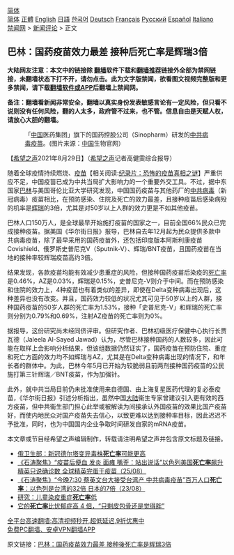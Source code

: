  <!-- 面包屑导航 --> <div class="breadcrumb"><!-- GTranslate: https://gtranslate.io/ -->  <div class="switcher notranslate">  <div class="selected">  <a href="#" onclick="return false;"> 简体</a>  </div>  <div class="option">  <a href="https://www.bannedbook.org" onclick="doGTranslate('zh-CN|zh-CN');jQuery('div.switcher div.selected a').html(jQuery(this).html());return false;" title="简体中文" class="nturl selected"> 简体</a>  <a href="https://www.bannedbook.org/zh-tw/" onclick="doGTranslate('zh-CN|zh-TW');jQuery('div.switcher div.selected a').html(jQuery(this).html());return false;" title="繁體中文" class="nturl"> 正體</a>  <a href="https://www.bannedbook.org/en/" onclick="doGTranslate('zh-CN|en');jQuery('div.switcher div.selected a').html(jQuery(this).html());return false;" title="English" class="nturl"> English</a>  <a href="https://www.bannedbook.org/ja/" onclick="doGTranslate('zh-CN|ja');jQuery('div.switcher div.selected a').html(jQuery(this).html());return false;" title="日本語" class="nturl"> 日語</a>  <a href="https://www.bannedbook.org/ko/" onclick="doGTranslate('zh-CN|ko');jQuery('div.switcher div.selected a').html(jQuery(this).html());return false;" title="한국어" class="nturl"> 한국어</a>  <a href="https://www.bannedbook.org/de/" onclick="doGTranslate('zh-CN|de');jQuery('div.switcher div.selected a').html(jQuery(this).html());return false;" title="Deutsch" class="nturl"> Deutsch</a>  <a href="https://www.bannedbook.org/fr/" onclick="doGTranslate('zh-CN|fr');jQuery('div.switcher div.selected a').html(jQuery(this).html());return false;" title="Français" class="nturl"> Français</a>  <a href="https://www.bannedbook.org/ru/" onclick="doGTranslate('zh-CN|ru');jQuery('div.switcher div.selected a').html(jQuery(this).html());return false;" title="Русский" class="nturl"> Русский</a>  <a href="https://www.bannedbook.org/es/" onclick="doGTranslate('zh-CN|es');jQuery('div.switcher div.selected a').html(jQuery(this).html());return false;" title="Español" class="nturl"> Español</a>  <a href="https://www.bannedbook.org/it/" onclick="doGTranslate('zh-CN|it');jQuery('div.switcher div.selected a').html(jQuery(this).html());return false;" title="Italiano" class="nturl"> Italiano</a>  </div>  </div>      <div class='breadcrumb-sub'><!-- Breadcrumb NavXT 6.3.0 --> <a href="https://www.bannedbook.org/" class="home">禁闻网</a> &gt; <a href="https://www.bannedbook.org/bnews/comments/" class="category">新闻评论</a> &gt; 正文</div></div><h2>巴林：国药疫苗效力最差 接种后死亡率是辉瑞3倍</h2> <p class="notice"><b>大陆网友注意：本文中的链接除 <a href="https://github.com/bannedbook/fanqiang" >翻墙</a>软件下载和<a href="https://github.com/killgcd/justmysocks/blob/master/README.md">翻墙推荐</a>链接外全部为禁网链接，未翻墙状态下打不开，请勿点击。此为文字版禁闻，欲看图文视频完整版和更多禁闻，请下载<a href="https://github.com/bannedbook/fanqiang">翻墙软件或APP</a>后翻墙上禁闻网。</p><p>备注：翻墙看新闻非常安全，翻墙以真实身份发表敏感言论有一定风险，但只看不说则没有任何风险，翻的人太多，政府管不过来，也不管。信息自由是天赋人权，请放心大胆的翻墙。</b></p>  <div class="entry"> <figure> <p><figcaption>「<span class='wp_keywordlink_affiliate'><a href="https://www.bannedbook.org/" title="中国" target="_blank">中国</a></span>医药集团」旗下的国药控股公司（Sinopharm）研发的<a href="https://www.bannedbook.org/bnews/tag/%e4%b8%ad%e5%85%b1/" class="st_tag internal_tag" rel="tag" title="标签 中共 下的日志">中共</a><a href="https://www.bannedbook.org/bnews/tag/%e7%97%85%e6%af%92/" class="st_tag internal_tag" rel="tag" title="标签 病毒 下的日志">病毒</a><a href="https://www.bannedbook.org/bnews/tag/%e7%96%ab%e8%8b%97/" class="st_tag internal_tag" rel="tag" title="标签 疫苗 下的日志">疫苗</a>。(图片来源：<a href="https://www.bannedbook.org/bnews/tag/%E4%B8%AD%E5%9B%BD/" class="st_tag internal_tag" rel="tag" title="标签 中国 下的日志">中国</a>生物官网）</figcaption></figure> <p>【<span class='wp_keywordlink_affiliate'><a href="https://www.soundofhope.org" title="希望之声" target="_blank">希望之声</a></span>2021年8月29日】（<a href="https://www.bannedbook.org/bnews/tag/%e5%b8%8c%e6%9c%9b%e4%b9%8b%e5%a3%b0/" class="st_tag internal_tag" rel="tag" title="标签 希望之声 下的日志">希望之声</a>记者高健雯综合报导）</p> <p>随着全球疫情持续燃烧、<span class='wp_keywordlink'><a href="https://www.bannedbook.org/bnews/tculture/20160630/551027.html" title="疫苗" target="_blank">疫苗</a></span>【相关阅读:<a href='https://www.bannedbook.org/bnews/topimagenews/20180408/925060.html' target='_blank'>纪录片：恐怖的疫苗真相之谜</a>】严重供应不足，中国疫苗已成为中共当局扩大影响力的一个重要外交工具。不过，据中东国家<a href="https://www.bannedbook.org/bnews/tag/%E5%B7%B4%E6%9E%97/" class="st_tag internal_tag" rel="tag" title="标签 巴林 下的日志">巴林</a>与美国哥伦比亚大学研究发现，中国国药疫苗与其他药厂的<a href="https://www.bannedbook.org/bnews/tag/%e4%b8%ad%e5%85%b1%e7%97%85%e6%af%92/" class="st_tag internal_tag" rel="tag" title="标签 中共病毒 下的日志">中共病毒</a>（新冠病毒）疫苗相比，在预防感染、住院及死亡的效力最差，且接种疫苗后感染病殁的机率是<a href="https://www.bannedbook.org/bnews/tag/%e8%be%89%e7%91%9e/" class="st_tag internal_tag" rel="tag" title="标签 辉瑞 下的日志">辉瑞</a>的3倍，尤其是对50岁以上人群的效力更是不如其他疫苗。</p>  <p>巴林人口150万人，是全球最早开始施打疫苗的国家之一，目前全国66%民众已完成接种疫苗。据美国《华尔街日报》报导，巴林自去年12月起为民众提供多款中共病毒疫苗，除了最早采用的国药疫苗外，还包括印度版本阿斯利康疫苗Covishield、俄罗斯史普尼克V（Sputnik-V）、辉瑞/BNT疫苗，且国药疫苗在当地的接种率较辉瑞疫苗高约3倍。</p> <p>结果发现，各款疫苗均能有效减少患重症的风险，但接种国药疫苗后染疫的<a href="https://www.bannedbook.org/bnews/tag/%E6%AD%BB%E4%BA%A1%E7%8E%87/" class="st_tag internal_tag" rel="tag" title="标签 死亡率 下的日志">死亡率</a>是0.46%，AZ是0.03%，辉瑞是0.15%，史普尼克-V则介于中间。而在预防感染和住院的效力上，4种疫苗也有着类似的差异，即使在Delta变种病毒出现后，这种差异也没有改变。并且，国药效力较低的状况尤其可见于50岁以上的人群，接种国药疫苗的50岁人群的死亡率为1.53%，接种「史普尼克-V」和辉瑞的死亡率则分别为0.79%和0.69%，注射AZ疫苗的死亡率则为0%。</p>  <p>据报导，这份研究尚未经同侪评审。但研究作者、巴林初级医疗保健中心执行长贾瓦德（Jaleela Al-Sayed Jawad）认为，尽管巴林接种国药的人数较多，因此可能在取样上会影响分析结果，但该组数据仍然证实了，国药疫苗在预防住院、重症和死亡方面的效力均不如辉瑞与AZ，尤其是在Delta变种病毒出现的情况下，和年长者的群体中。为此，巴林今年5月已开始为较脆弱且前两剂接种国药疫苗的公民施打第三针辉瑞／BNT疫苗，作为加强针。</p> <p>此外，就中共当局目前仍未批准使用来自德国、由上海复星医药代理的复必泰疫苗，《华尔街日报》引述分析指出，虽然中国<span class='wp_keywordlink_affiliate'><a href="https://www.bannedbook.org/" title="大陆" target="_blank">大陆</a></span>衞生专家曾建议引入更有效的西方疫苗，但中共衞生部门担心此举或被解读为间接承认外国疫苗的效果比国产疫苗好，而使内地民众对国产疫苗失去信心，以致更难以达到接种率目标，因此迟迟不予批准，同时，也为中国国内企业争取时间研发自家的mRNA疫苗。</p>  <p>本文章或节目经希望之声编辑制作，转载请注明希望之声并包含原文标题及链接。 </p> <ul class='op-related-articles' title='相关阅读'> <li><a href='https://www.bannedbook.org/bnews/baitai/20210827/1614248.html' target='_blank'>俄卫生部：新冠德尔塔变异毒株<b>死亡率</b>可能更高</a></li> <li><a href='https://www.bannedbook.org/bnews/bannedvideo/20210826/1613196.html' target='_blank'>《石涛聚焦》“疫苗后便血 发炎 面瘫 嘴歪：站出说话”以色列美国<b>死亡率</b>飙升 精英只说确诊数 全球精英完蛋于疫苗（25/08）</a></li> <li><a href='https://www.bannedbook.org/bnews/bannedvideo/20210823/1611845.html' target='_blank'>《石涛聚焦》“今晚7:30 蔡英文台大接受台湾产 中共病毒疫苗”百万人口<b>死亡率</b>：以色列是台湾的32倍 日本的7倍（23/08）</a></li> <li><a href='https://www.bannedbook.org/bnews/comments/20210823/1611583.html' target='_blank'>研究：儿童染疫重症<b>死亡率</b>低</a></li> <li><a href='https://www.bannedbook.org/bnews/comments/20210822/1611106.html' target='_blank'>它的<b>死亡率</b>比忧郁症高 4 倍，“只剩皮包骨还是觉得胖”</a></li> </ul> <p class="texttj"> <a href="https://github.com/bannedbook/fanqiang/wiki/V2ray%E6%9C%BA%E5%9C%BA" target="_blank">全平台高速翻墙:高清视频秒开,超低延迟,9折优惠中</a><br/> <a href="https://github.com/bannedbook/fanqiang/wiki/%E7%A6%81%E9%97%BB%E7%BD%91%E5%AE%89%E5%8D%93%E7%BF%BB%E5%A2%99%E6%96%B0%E9%97%BBAPP" target="_blank">免费PC翻墙、安卓VPN翻墙APP</a></p> <p>原文链接：<a class="src_link"  href="https://www.soundofhope.org/post/540020" target="_blank">巴林：国药疫苗效力最差 接种後死亡率是辉瑞3倍</a></p><a name='sharetosocial'></a>  <div style="margin-bottom:5px;padding-bottom:5px;clear:both"> <div id="archive-pix-1" class="banner-ads"> <!-- AuctionX Display platform tag START --> <div id="26318x728x90x621x_ADSLOT2" clicktrack="%%CLICK_URL_ESC%%"></div> <!-- AuctionX Display platform tag END --> </div> <div id="archive-pix-2" class="banner-ads"> <!-- AuctionX Display platform tag START --> <div id="26315x300x250x621x_ADSLOT2" clicktrack="%%CLICK_URL_ESC%%"></div> <!-- AuctionX Display platform tag END --> </div> </div>  <div id="archive-pix-1" class="banner-ads"> <!-- AuctionX Display platform tag START --> <div id="26318x728x90x621x_ADSLOT3" clicktrack="%%CLICK_URL_ESC%%"></div> <!-- AuctionX Display platform tag END --> </div> </div><!--END ENTRY--> 